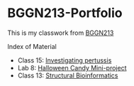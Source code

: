 # BGGN213-Portfolio

This is my classwork from [BGGN213](https://bioboot.github.io/bggn213_F24/)

Index of Material
- Class 15: [Investigating pertussis](https://github.com/theonlyjuangon/BGGN213-Portfolio/blob/main/Class15/Class15.qmd)
- Lab 8: [Halloween Candy Mini-project](https://github.com/theonlyjuangon/BGGN213-Portfolio/blob/main/Lab08%3A%20Halloween%20Candy%20Mini-Project/Class09.qmd)
- Class 13: [Structural Bioinformatics](https://github.com/theonlyjuangon/BGGN213-Portfolio/blob/main/Class11/Class11.qmd)

